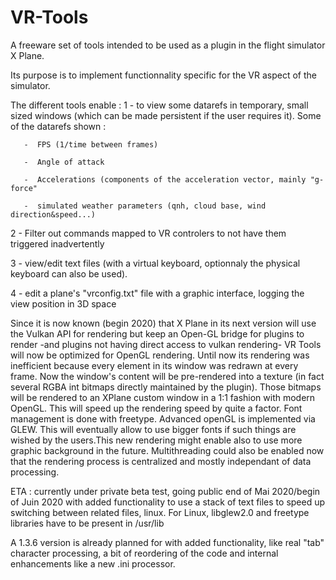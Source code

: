 # VR-Tools
A freeware set of tools intended to be used as a plugin in the flight simulator X Plane.

Its purpose is to implement functionnality specific for the VR aspect of the simulator.

The different tools enable :
1 -  to view some datarefs in temporary, small sized windows (which can be made persistent if the user requires it).
     Some of the datarefs shown :
     
       -  FPS (1/time between frames)
       
       -  Angle of attack
       
       -  Accelerations (components of the acceleration vector, mainly "g-force"
       
       -  simulated weather parameters (qnh, cloud base, wind direction&speed...)

2 - Filter out commands mapped to VR controlers to not have them triggered inadvertently

3 - view/edit text files (with a virtual keyboard, optionnaly the physical keyboard can also be used).

4 - edit a plane's "vrconfig.txt" file with a graphic interface, logging the view position in 3D space

Since it is now known (begin 2020) that X Plane in its next version will use the Vulkan API for rendering but keep an Open-GL bridge for plugins to render -and plugins not having direct access to vulkan rendering- VR Tools will now be optimized for OpenGL rendering. Until now its rendering was inefficient because every element in its window was redrawn at every frame. Now the window's content will be pre-rendered into a texture (in fact several RGBA int bitmaps directly maintained by the plugin). Those bitmaps will be rendered to an XPlane custom window in a 1:1 fashion with modern OpenGL. This will speed up the rendering speed by quite a factor. Font management is done with freetype. Advanced openGL is implemented via GLEW. This will eventually allow to use bigger fonts if such things are wished by the users.This new rendering might enable also to use more graphic background in the future. Multithreading could also be enabled now that the rendering process is centralized and mostly independant of data processing. 

ETA : currently under private beta test, going public end of Mai 2020/begin of Juin 2020 with added functionality to use a stack of text files to speed up switching between related files, linux. For Linux, libglew2.0 and freetype libraries have to be present in /usr/lib

A 1.3.6 version is already planned for with added functionality, like real "tab" character processing, a bit of reordering of the code and internal enhancements like a new .ini processor. 

